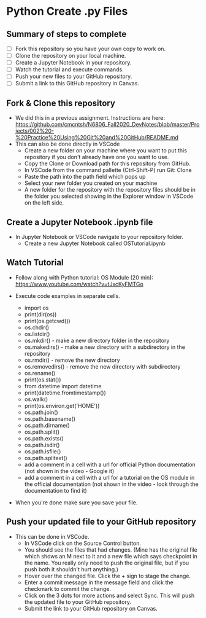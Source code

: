# Python Create .py Files

## Summary of steps to complete

- [ ] Fork this repository so you have your own copy to work on.
- [ ] Clone the repository on your local machine. 
- [ ] Create a Jupyter Notebook in your repository.
- [ ] Watch the tutorial and execute commands.
- [ ] Push your new files to your GitHub repository.
- [ ] Submit a link to this GitHub repository in Canvas.

## Fork & Clone this repository

* We did this in a previous assignment. Instructions are here: https://github.com/cmcntsh/N6806_Fall2020_DevNotes/blob/master/Projects/002%20-%20Practice%20Using%20Git%20and%20GitHub/README.md
* This can also be done directly in VSCode
  * Create a new folder on your machine where you want to put this repository if you don't already have one you want to use.
  * Copy the Clone or Download path for this repository from GitHub.
  * In VSCode from the command pallette (Ctrl-Shift-P) run Git: Clone
  * Paste the path into the path field which pops up
  * Select your new folder you created on your machine
  * A new folder for the repository with the repository files should be in the folder you selected showing in the Explorer window in VSCode on the left side.

## Create a Jupyter Notebook .ipynb file

* In Jupyter Notebook or VSCode navigate to your repository folder.
  * Create a new Jupyter Notebook called OSTutorial.ipynb

## Watch Tutorial

* Follow along with Python tutorial: OS Module (20 min): https://www.youtube.com/watch?v=tJxcKyFMTGo
* Execute code examples in separate cells.
  * import os
  * print(dir(os))
  * print(os.getcwd())
  * os.chdir()
  * os.listdir()
  * os.mkdir() - make a new directory folder in the repository
  * os.makedirs() - make a new directory with a subdirectory in the repository
  * os.rmdir() - remove the new directory
  * os.removedirs() - remove the new directory with subdirectory
  * os.rename()
  * print(os.stat())
  * from datetime import datetime
  * print(datetime.fromtimestamp())
  * os.walk()
  * print(os.environ.get('HOME'))
  * os.path.join()
  * os.path.basename()
  * os.path.dirname()
  * os.path.split()
  * os.path.exists()
  * os.path.isdir()
  * os.path.isfile()
  * os.path.splitext()
  * add a comment in a cell with a url for official Python documentation (not shown in the video - Google it)
  * add a comment in a cell with a url for a tutorial on the OS module in the official documentation (not shown in the video - look through the documentation to find it)
  
* When you're done make sure you save your file.

## Push your updated file to your GitHub repository

* This can be done in VSCode.
  * In VSCode click on the Source Control button.
  * You should see the files that had changes. (Mine has the original file which shows an M next to it and a new file which says checkpoint in the name. You really only need to push the original file, but if you push both it shouldn't hurt anything.)
  * Hover over the changed file. Click the + sign to stage the change.
  * Enter a commit message in the message field and click the checkmark to commit the change.
  * Click on the 3 dots for more actions and select Sync. This will push the updated file to your GitHub repository.
  * Submit the link to your GitHub repository on Canvas.
